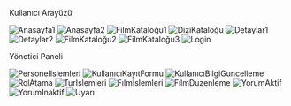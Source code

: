 Kullanıcı Arayüzü

![Anasayfa1](https://user-images.githubusercontent.com/81382160/126084686-d014b9cc-1d03-4c86-89d1-072d084a20e6.png)
![Anasayfa2](https://user-images.githubusercontent.com/81382160/126084688-a7083be3-ea2c-42e6-9e62-1b6160b3abef.png)
![FilmKataloğu1](https://user-images.githubusercontent.com/81382160/126084692-8f748dee-be49-4669-b271-5da3024992fd.png)
![DiziKataloğu](https://user-images.githubusercontent.com/81382160/126084695-ef21c5c2-a340-4961-aad2-f11b6073b7b4.png)
![Detaylar1](https://user-images.githubusercontent.com/81382160/126084696-3811353b-7da4-4067-a8f9-27fffc513d74.png)
![Detaylar2](https://user-images.githubusercontent.com/81382160/126084698-9e224f0a-a006-424f-ad2c-183a2cfdae10.png)
![FilmKataloğu2](https://user-images.githubusercontent.com/81382160/126084704-345069ff-b645-4040-8049-f78ab06e43af.png)
![FilmKataloğu3](https://user-images.githubusercontent.com/81382160/126084707-85a2e426-c9c7-4140-aa63-d44a8601901e.png)
![Login](https://user-images.githubusercontent.com/81382160/126084708-79e47c52-a8e9-4b43-a66f-15ed3cb3320e.png)

Yönetici Paneli

![PersonelIslemleri](https://user-images.githubusercontent.com/81382160/126084744-813e9c37-006e-4c6d-8f03-45ac7f423384.png)
![KullanıcıKayıtFormu](https://user-images.githubusercontent.com/81382160/126084750-41478854-c3ae-4906-add1-d2296abc52ec.png)
![KullanıcıBilgiGuncelleme](https://user-images.githubusercontent.com/81382160/126084757-1dc59381-0f27-47b7-9cd9-9c076f0169af.png)
![RolAtama](https://user-images.githubusercontent.com/81382160/126084766-8e7c5983-8e40-4d1b-a693-31fe15930f80.png)
![TurIslemleri](https://user-images.githubusercontent.com/81382160/126084769-301a9d75-26cd-4356-b380-969a3d6775ef.png)
![FılmIslemleri](https://user-images.githubusercontent.com/81382160/126084771-52539cfa-c60e-4f42-9700-a297c86cf62e.png)
![FılmDuzenleme](https://user-images.githubusercontent.com/81382160/126084774-77a00b61-7e8d-4a81-bfa9-951d07baa30b.png)
![YorumAktif](https://user-images.githubusercontent.com/81382160/126084779-84bc69b6-e009-4f8c-a81e-a8bce7ee4f82.png)
![YorumInaktif](https://user-images.githubusercontent.com/81382160/126084782-91fdd76e-f38d-44bb-adef-add494df2a37.png)
![Uyarı](https://user-images.githubusercontent.com/81382160/126084786-8c5a987d-0dc6-43fe-8f4c-5d57f11852bd.png)

